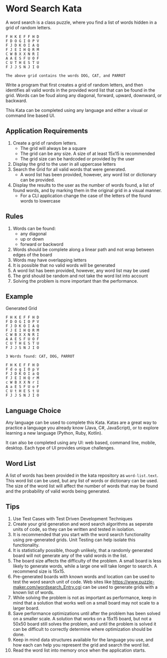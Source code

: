 # Word Search Kata

A word search is a class puzzle, where you find a list of words hidden in a grid of random letters.  

```
F H K E F F H D
F D O G I O P V
F J D K O I A Q
F J E I H Q R M
C W B X X N R I
A A E S F U O F
C U T H E S T U
F J J S N J I O

The above grid contains the words DOG, CAT, and PARROT
```

Write a program that first creates a grid of random letters, and then identifies all valid words in the provided word list that can be found in the grid.  Words can be foud along any diagonal, forward, upward, downward, or backward.  

This Kata can be completed using any language and either a visual or command line based UI.  

## Application Requirements

1. Create a grid of random letters.  
    * The grid will always be a square
    * The grid can be any size.  A size of at least 15x15 is recommended
    * The grid size can be hardcoded or provided by the user
2. Display the grid to the user in all uppercase letters
3. Search the Grid for all valid words that were generated.
    * A word list has been provided, however, any word list or dictionary can be provided.
4. Display the results to the user as the number of words found, a list of found words, and by marking them in the original grid in a visual manner.
    * For a CLI application change the case of the letters of the found words to lowercase

## Rules

1. Words can be found:
    * any diagonal
    * up or down
    * forward or backword
2. Words should be complete along a linear path and not wrap between edges of the board
3. Words may have overlapping letters
4. It is possible that no valid words will be generated
5. A word list has been provided, however, any word list may be used
6. The grid should be random and not take the word list into account
7. Solving the problem is more important than the performance.

## Example

Generated Grid

```
F H K E F F H D
F D O G I O P V
F J D K O I A Q
F J E I H Q R M
C W B X X N R I
A A E S F U O F
C U T H E S T U
F J J S N J I O

3 Words found: CAT, DOG, PARROT

F H K E F F H D
F d o g I O p V
F J D K O I a Q
F J E I H Q r M
c W B X X N r I
A a E S F U o F
C U t H E S t U
F J J S N J I O
```

## Language Choice

Any language can be used to complete this Kata.  Katas are a great way to practice a language you already know (Java, C#, JavaScript), or to explore learning a new language (Python, Ruby, Kotlin).  

It can also be completed using any UI: web based, command line, mobile, desktop.  Each type of UI provides unique challenges.

## Word List

A list of words has been provided in the kata repository as `word-list.text`.  This word list can be used, but any list of words or dictionary can be used.  The size of the word list will affect the number of words that may be found and the probability of valid words being generated. 

## Tips

1. Use Test Cases with Test Driven Development Techniques
2. Create your grid generation and word search algorithms as seperate units of code, so they can be written and tested in isolation. 
3. It is recommended that you start with the word search functionality using pre-generated grids.  Unit Testing can help isolate this functionality. 
4. It is statistically possible, though unlikely, that a randomly generated board will not generate any of the valid words in the list.
5. The board size affects the difficulty of the problem.  A small board is less likely to generate words, while a large one will take longer to search.  A recommend size is 15x15.
6. Pre-generated boards with known words and location can be used to test the word search unit of code.  Web sites like https://www.puzzle-maker.com/wordsearch_Entry.cgi can be used to generate grids with a known list of words.
7. While solving the problem is not as important as performance, keep in mind that a solution that works well on a small board may not scale to a larger board.  
8. Save performance optimizations until after the problem has been solved on a smaller scale.  A solution that works on a 15x15 board, but not a 50x50 board still solves the problem, and until the problem is solved it can be difficult to correctly determine where optimization should be done.
9. Keep in mind data structures available for the language you use, and how each can help you represent the grid and search the word list. 
10. Read the word list into memory once when the application starts.
